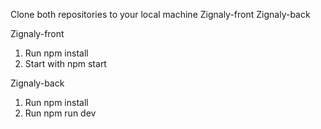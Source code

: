 Clone both repositories to your local machine
Zignaly-front
Zignaly-back

Zignaly-front

1. Run npm install
2. Start with npm start

Zignaly-back

1. Run npm install
2. Run npm run dev
